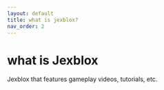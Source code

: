 ```yaml
---
layout: default
title: what is jexblox?
nav_order: 2
---
```


# what is Jexblox
Jexblox that features gameplay videos, tutorials, etc.
